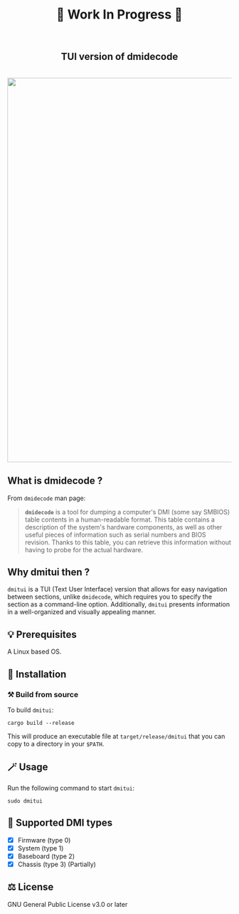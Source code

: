 <div align="center">
  <h1> 🚧 Work In Progress 🚧 </h1>
  <br>
  <h2> TUI version of dmidecode </h2>
  <br>
</div>

<img width="935" height="862" src="https://github.com/user-attachments/assets/2f6c1642-3b5a-4ac6-ba0d-9769fd12cf53" />

<br>

## What is dmidecode ?

From `dmidecode` man page:

> **`dmidecode`** is a tool for dumping a computer's DMI (some say SMBIOS) table contents in a human-readable format. This table contains a description of the system's hardware components, as well as other useful pieces of information such as serial numbers and BIOS revision. Thanks to this table, you can retrieve this information without having to probe for the actual hardware.

## Why dmitui then ?

`dmitui` is a TUI (Text User Interface) version that allows for easy navigation between sections, unlike `dmidecode`, which requires you to specify the section as a command-line option. Additionally, `dmitui` presents information in a well-organized and visually appealing manner.

## 💡 Prerequisites

A Linux based OS.

## 🚀 Installation

### ⚒️ Build from source

To build `dmitui`:

```
cargo build --release
```

This will produce an executable file at `target/release/dmitui` that you can copy to a directory in your `$PATH`.

## 🪄 Usage

Run the following command to start `dmitui`:

```
sudo dmitui
```

## 📌 Supported DMI types

- [x] Firmware (type 0)
- [x] System (type 1)
- [x] Baseboard (type 2)
- [x] Chassis (type 3) (Partially)

## ⚖️ License

GNU General Public License v3.0 or later
